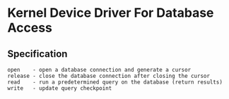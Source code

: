 # Kernel Device Driver For Database Access

## Specification
	open    - open a database connection and generate a cursor
	release - close the database connection after closing the cursor
	read    - run a predetermined query on the database (return results)
	write   - update query checkpoint

